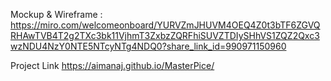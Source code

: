 Mockup & Wireframe : https://miro.com/welcomeonboard/YURVZmJHUVM4OEQ4Z0t3bTF6ZGVQRHAwTVB4T2g2TXc3bk11VjhmT3ZxbzZQRFhiSUVZTDIySHhVS1ZQZ2Qxc3wzNDU4NzY0NTE5NTcyNTg4NDQ0?share_link_id=990971150960

Project Link
https://aimanaj.github.io/MasterPice/
